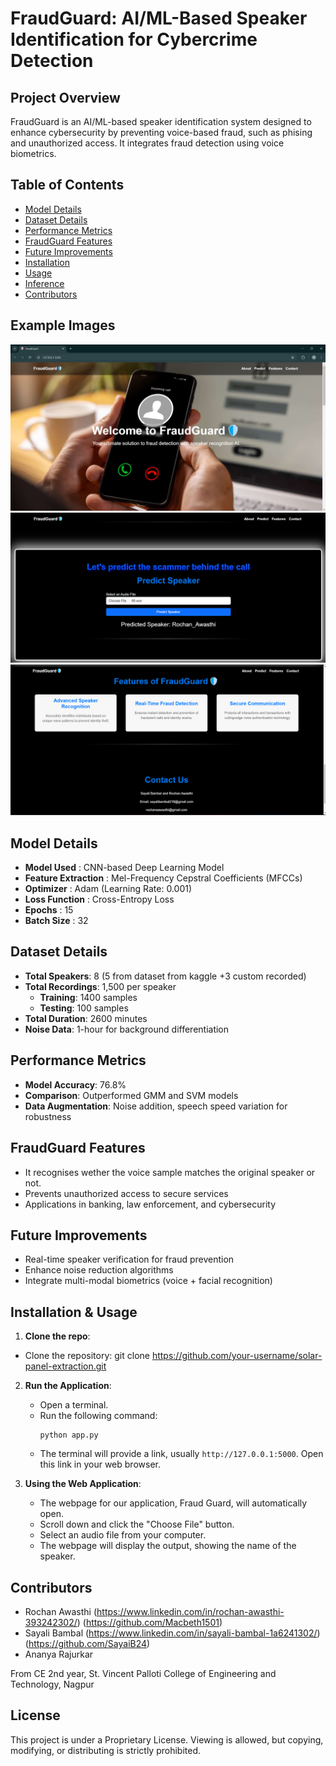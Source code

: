 # FraudGuard: AI/ML-Based Speaker Identification for Cybercrime Detection

## Project Overview

FraudGuard is an AI/ML-based speaker identification system designed to enhance cybersecurity by
 preventing voice-based fraud, such as phising and unauthorized access. It integrates 
 fraud detection using voice biometrics.

## Table of Contents

- [Model Details](#model-details)
- [Dataset Details](#dataset-details)
- [Performance Metrics](#performance-metrics)
- [FraudGuard Features](#fraudguard-features)
- [Future Improvements](#future-improvements)
- [Installation](#installation)
- [Usage](#usage)
- [Inference](#inference)
- [Contributors](#contributors)


## Example Images
![Fraud-Gaurd-Example](Sample/sample_1.png)
![Fraud-Gaurd-Example](Sample/sample_2.png)
![Fraud-Gaurd-Example](Sample/sample_3.png)


## Model Details

- **Model Used** : CNN-based Deep Learning Model
- **Feature Extraction** :  Mel-Frequency Cepstral Coefficients (MFCCs)
- **Optimizer** : Adam (Learning Rate: 0.001)
- **Loss Function** : Cross-Entropy Loss
- **Epochs** : 15
- **Batch Size** : 32

## Dataset Details

- **Total Speakers**: 8 (5 from dataset from kaggle +3 custom recorded)
- **Total Recordings**: 1,500 per speaker
   - **Training**: 1400 samples
   - **Testing**: 100 samples
- **Total Duration**: 2600 minutes
- **Noise Data**: 1-hour for background differentiation

## Performance Metrics
- **Model Accuracy**: 76.8%
- **Comparison**: Outperformed GMM and SVM models
- **Data Augmentation**: Noise addition, speech speed variation for robustness

## FraudGuard Features
- It recognises wether the voice sample matches the original speaker or not.
- Prevents unauthorized access to secure services
- Applications in banking, law enforcement, and cybersecurity

## Future Improvements
- Real-time speaker verification for fraud prevention
- Enhance noise reduction algorithms
- Integrate multi-modal biometrics (voice + facial recognition)


## Installation & Usage

1. **Clone the repo**:
- Clone the repository:  git clone https://github.com/your-username/solar-panel-extraction.git

2. **Run the Application**:
   - Open a terminal.
   - Run the following command:
     ```
     python app.py
     ```
   - The terminal will provide a link, usually `http://127.0.0.1:5000`. Open this link in your web browser.

3. **Using the Web Application**:
   - The webpage for our application, Fraud Guard, will automatically open.
   - Scroll down and click the "Choose File" button.
   - Select an audio file from your computer.
   - The webpage will display the output, showing the name of the speaker.



## Contributors

- Rochan Awasthi (https://www.linkedin.com/in/rochan-awasthi-393242302/) (https://github.com/Macbeth1501) 
- Sayali Bambal (https://www.linkedin.com/in/sayali-bambal-1a6241302/) (https://github.com/SayaiB24)  
- Ananya Rajurkar

From CE 2nd year, St. Vincent Palloti College of Engineering and Technology, Nagpur

## License
This project is under a Proprietary License. Viewing is allowed, but copying, modifying, or distributing is strictly prohibited.
